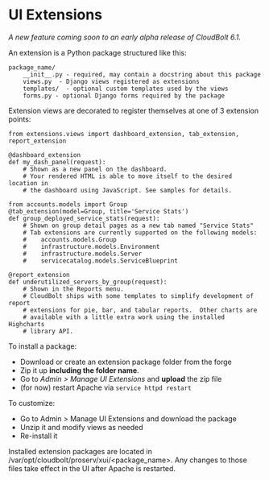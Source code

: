 # UI Extensions
*A new feature coming soon to an early alpha release of CloudBolt 6.1.*

An extension is a Python package structured like this:

    package_name/
        __init__.py - required, may contain a docstring about this package
        views.py  - Django views registered as extensions
        templates/  - optional custom templates used by the views
        forms.py - optional Django forms required by the package

Extension views are decorated to register themselves at one of 3 extension points:

    from extensions.views import dashboard_extension, tab_extension, report_extension

    @dashboard_extension
    def my_dash_panel(request):
        # Shown as a new panel on the dashboard.
        # Your rendered HTML is able to move itself to the desired location in
        # the dashboard using JavaScript. See samples for details.

    from accounts.models import Group
    @tab_extension(model=Group, title='Service Stats')
    def group_deployed_service_stats(request):
        # Shown on group detail pages as a new tab named "Service Stats"
        # Tab extensions are currently supported on the following models:
        #    accounts.models.Group
        #    infrastructure.models.Environment
        #    infrastructure.models.Server
        #    servicecatalog.models.ServiceBlueprint

    @report_extension
    def underutilized_servers_by_group(request):
        # Shown in the Reports menu.
        # CloudBolt ships with some templates to simplify development of report
        # extensions for pie, bar, and tabular reports.  Other charts are
        # available with a little extra work using the installed Highcharts
        # library API.


To install a package:
  * Download or create an extension package folder from the forge
  * Zip it up **including the folder name**.
  * Go to *Admin > Manage UI Extensions* and **upload** the zip file
  * (for now) restart Apache via `service httpd restart`

To customize:
  * Go to Admin > Manage UI Extensions and download the package
  * Unzip it and modify views as needed
  * Re-install it

Installed extension packages are located in /var/opt/cloudbolt/proserv/xui/<package_name>.  Any changes to those files take effect in the UI after Apache is restarted.
